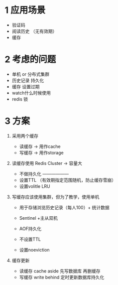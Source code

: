 # 1 应用场景

* 验证码
* 阅读历史 （无有效期）
* 缓存

# 2 考虑的问题

* 单机 or 分布式集群
* 历史记录 持久化
* 缓存 设置过期
* watch什么时候使用
* redis 锁

 # 3 方案

1. 采用两个缓存
   * 读缓存 -> 用作cache
   * 写缓存 -> 用作storage 

2. 读缓存使用 Redis Cluster -> 容量大

   * 不做持久化 ——————
   * 设置TTL （有效期指定范围随机，防止缓存雪崩）
   * 设置volitle LRU

3. 写缓存应该使用集群，但为了教学，使用单机

   * 用于存储浏览历史记录（每人100）+ 统计数据

   * Sentinel +主从双机
   * AOF持久化
   * 不设置TTL
   * 设置noeviction

4. 缓存更新

   * 读缓存 cache aside 先写数据库 再删缓存
   * 写缓存 write behind 定时更新数据库持久化



